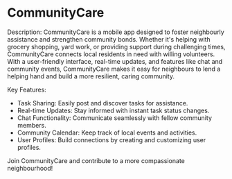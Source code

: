 <h1>CommunityCare</h1>

Description:
CommunityCare is a mobile app designed to foster neighbourly assistance and strengthen community bonds. Whether it's helping with grocery shopping, yard work, or providing support during challenging times, CommunityCare connects local residents in need with willing volunteers. With a user-friendly interface, real-time updates, and features like chat and community events, CommunityCare makes it easy for neighbours to lend a helping hand and build a more resilient, caring community.

Key Features:
- Task Sharing: Easily post and discover tasks for assistance.
- Real-time Updates: Stay informed with instant task status changes.
- Chat Functionality: Communicate seamlessly with fellow community members.
- Community Calendar: Keep track of local events and activities.
- User Profiles: Build connections by creating and customizing user profiles.

Join CommunityCare and contribute to a more compassionate neighbourhood!

